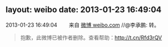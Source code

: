 layout: weibo
date: 2013-01-23 16:49:04
---
2013-01-23 16:49:04  &nbsp;&nbsp;&nbsp;&nbsp;&nbsp;&nbsp; 来自 <a href="http://weibo.com/" rel="nofollow">微博 weibo.com</a>
//@李承鹏: 转。
>  抱歉，此微博已被作者删除。查看帮助：http://t.cn/Rfd3rQV
